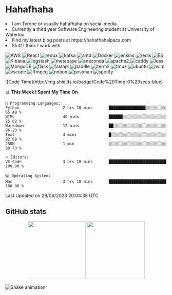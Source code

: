 # Hahafhaha
<li>I am Tyrone or usually hahafhaha on social media.</li>
<li>Currently a third year Software Engineering student at University of Waterloo</li>
<li>Find my latest blog posts at https://hahafhahalpaca.com </li>
<li>
 Stuff I think I work with
 <p>
  <img alt="AWS" src="https://img.shields.io/badge/-AWS-FF5733?style=flat-square&logo=amazonaws&logoColor=white" />
  <img alt="React" src="https://img.shields.io/badge/-React-45b8d8?style=flat-square&logo=react&logoColor=white" />
  <img alt="redux" src="https://img.shields.io/badge/-Redux-764ABC?style=flat-square&logo=redux&logoColor=white" />
  <img alt="kafka" src="https://img.shields.io/badge/-Kafka-231F20?style=flat-square&logo=apachekafka&logoColor=white"/>
  <img alt="antd" src="https://img.shields.io/badge/-AntDesgin-0170FE?style=flat-square&logo=antdesign&logoColor=white"/>
  <img alt="Docker" src="https://img.shields.io/badge/-Docker-46a2f1?style=flat-square&logo=docker&logoColor=white" />
  <img alt="jenkins" src="https://img.shields.io/badge/-Jenkins-D24939?style=flat-square&logo=jenkins&logoColor=white"/>
  <img alt="redis" src="https://img.shields.io/badge/-Redis-DC382D?style=flat-square&logo=redis&logoColor=white"/>
  <img alt="ES" src="https://img.shields.io/badge/-Elasticsearch-005571?style=flat-square&logo=elasticsearch&logoColor=white"/>
  <img alt="Kibana" src="https://img.shields.io/badge/-Kibana-005571?style=flat-square&logo=kibana&logoColor=white"/>
  <img alt="logstash" src="https://img.shields.io/badge/-Logstash-005571?style=flat-square&logo=logstash&logoColor=white"/>
  <img alt="metabase" src="https://img.shields.io/badge/-Metabase-509EE3?style=flat-square&logo=metabase&logoColor=white"/>
  <img alt="anaconda" src="https://img.shields.io/badge/-Anaconda-229C18?style=flat-square&logo=anaconda&logoColor=white"/>
  <img alt="apache2" src="https://img.shields.io/badge/-Apache2-D22128?style=flat-square&logo=apache&logoColor=white"/>
  <img alt="caddy" src="https://img.shields.io/badge/-Caddy-004833?style=flat-square&logo=caddy&logoColor=white"/>
  <img alt="less" src="https://img.shields.io/badge/-less-CC6699?style=flat-square&logo=less&logoColor=white"/>
  <img alt="MongoDB" src="https://img.shields.io/badge/-MongoDB-13aa52?style=flat-square&logo=mongodb&logoColor=white" />
  <img alt="flask" src="https://img.shields.io/badge/-Flask-811127?style=flat-square&logo=flask&logoColor=white"/>
  <img alt="fastapi" src="https://img.shields.io/badge/-FastAPI-009688?style=flat-square&logo=fastapi&logoColor=white"/>
  <img alt="paddle" src="https://img.shields.io/badge/-PaddlePaddle-0062B0?style=flat-square&logo=paddlepaddle&logoColor=white"/>
  <img alt="iterm2" src="https://img.shields.io/badge/-iTerm2-000000?style=flat-square&logo=iterm2&logoColor=white"/>
  <img alt="tmux" src="https://img.shields.io/badge/-Tmux-1BB91F?style=flat-square&logo=tmux&logoColor=white"/>
  <img alt="ubuntu" src="https://img.shields.io/badge/-Ubuntu-E95420?style=flat-square&logo=ubuntu&logoColor=white"/>
  <img alt="nvim" src="https://img.shields.io/badge/-Neovim-57A143?style=flat-square&logo=neovim&logoColor=white"/>
  <img alt="vscode" src="https://img.shields.io/badge/-VSCode-E95420?style=flat-square&logo=visualstudiocode&logoColor=white"/>
  <img alt="ffmpeg" src="https://img.shields.io/badge/-FFMPEG-4E1181?style=flat-square&logo=ffmpeg&logoColor=white"/>
  <img alt="notion" src="https://img.shields.io/badge/-Notion-000000?style=flat-square&logo=notion&logoColor=white"/>
  <img alt="postman" src="https://img.shields.io/badge/-Postman-FF6C37?style=flat-square&logo=postman&logoColor=white"/>
  <img alt="spotify" src="https://img.shields.io/badge/-Spotify-1DB954?style=flat-square&logo=spotify&logoColor=white"/>
 </p>
</li>
<!--START_SECTION:waka-->
![Code Time](http://img.shields.io/badge/Code%20Time-0%20secs-blue)

📊 **This Week I Spent My Time On** 

```text
💬 Programming Languages: 
Python                   2 hrs 10 mins       ████████████████░░░░░░░░░   65.49 % 
HTML                     49 mins             ██████░░░░░░░░░░░░░░░░░░░   25.02 % 
Markdown                 12 mins             ██░░░░░░░░░░░░░░░░░░░░░░░   06.23 % 
Text                     4 mins              █░░░░░░░░░░░░░░░░░░░░░░░░   02.08 % 
JSON                     1 min               ░░░░░░░░░░░░░░░░░░░░░░░░░   00.73 % 

🔥 Editors: 
VS Code                  3 hrs 18 mins       █████████████████████████   100.00 % 

💻 Operating System: 
Mac                      3 hrs 18 mins       █████████████████████████   100.00 % 
```


 Last Updated on 29/06/2023 20:04:38 UTC
<!--END_SECTION:waka-->

## GitHub stats
<p align="center">  
    <img height="180em" src="https://github-readme-stats.vercel.app/api?username=TyroneHe-0926&hide_border=true&show_icons=true&theme=vue&locale=en" />
    <img height="180em" src="https://github-readme-stats.vercel.app/api/top-langs/?username=TyroneHe-0926&hide=css,scss,html&langs_count=8&hide_border=true&layout=compact&theme=vue&locale=en" />
</p>

![Snake animation](https://github.com/TyroneHe-0926/TyroneHe-0926/blob/output/github-contribution-grid-snake.gif)
